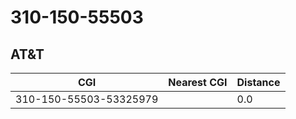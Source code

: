 # 310-150-55503
## AT&T


| CGI | Nearest CGI | Distance |
|-----|-------------|----------|
| 310-150-55503-53325979 |  | 0.0 |
